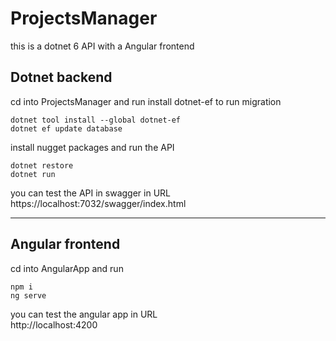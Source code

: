 # ProjectsManager

this is a dotnet 6 API with a Angular frontend 

## Dotnet backend

cd into ProjectsManager and run 
install dotnet-ef to run migration
```
dotnet tool install --global dotnet-ef
dotnet ef update database
```
install nugget packages and run the API
```
dotnet restore
dotnet run
```
you can test the API in swagger in URL <br>
https://localhost:7032/swagger/index.html <br>
<hr>

## Angular frontend
cd into AngularApp and run 
```
npm i
ng serve
```
you can test the angular app in URL <br>
http://localhost:4200 <br>

